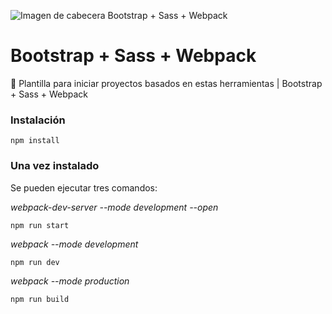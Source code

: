![Imagen de cabecera Bootstrap + Sass + Webpack](https://repository-images.githubusercontent.com/241963852/02a9dc00-5955-11ea-9e47-506b9d2fa5bf "Imagen de cabecera Bootstrap + Sass + Webpack")

# Bootstrap + Sass + Webpack
🚀 Plantilla para iniciar proyectos basados en estas herramientas | Bootstrap + Sass + Webpack

### Instalación
```
npm install
```
### Una vez instalado
Se pueden ejecutar tres comandos:

*webpack-dev-server --mode development --open*
```
npm run start
```
*webpack --mode development*
```
npm run dev
```
*webpack --mode production*
```
npm run build
```
